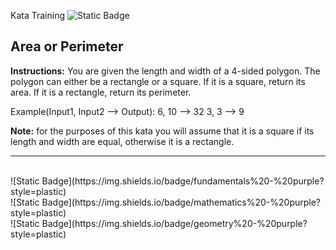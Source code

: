 Kata Training
![Static Badge](https://img.shields.io/badge/8kyu%20-%20black?style=flat&logo=codewars&labelColor=B1361E&color=black)

## Area or Perimeter
**Instructions:**
You are given the length and width of a 4-sided polygon. The polygon can either be a rectangle or a square.
If it is a square, return its area. If it is a rectangle, return its perimeter.

Example(Input1, Input2 --> Output):
6, 10 --> 32
3, 3 --> 9

**Note:** for the purposes of this kata you will assume that it is a square if its length and width are equal, otherwise it is a rectangle.

<hr>
<i class="fa-solid fa-tag"></i><br>
![Static Badge](https://img.shields.io/badge/fundamentals%20-%20purple?style=plastic) <br>
![Static Badge](https://img.shields.io/badge/mathematics%20-%20purple?style=plastic) <br>
![Static Badge](https://img.shields.io/badge/geometry%20-%20purple?style=plastic) <br>